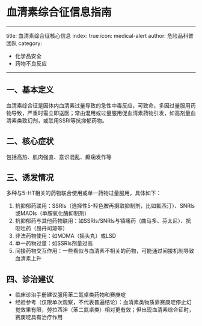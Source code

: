 # 血清素综合征信息指南
---
title: 血清素综合征核心信息
index: true
icon: medical-alert
author: 危险品科普团队
category:
  - 化学品安全
  - 药物不良反应
---

## 一、基本定义
血清素综合征是因体内血清素过量导致的急性中毒反应，可致命，多因过量服用药物导致，严重时需立即送医；常由混用或过量服用促血清素药物引发，如高剂量血清素类致幻剂，或联用SSRI等抗抑郁药物。


## 二、核心症状
包括高热、肌肉强直、意识混乱、癫痫发作等


## 三、诱发情况
多种与5-HT相关的药物联合使用或单一药物过量服用，具体如下：
1. 抗抑郁药联用：SSRIs（选择性5-羟色胺再摄取抑制剂，比如氟西汀）、SNRIs或MAOIs（单胺氧化酶抑制剂）
2. 抗抑郁药与其他药物联用：如SSRIs/SNRIs与镇痛药（曲马多、芬太尼）、抗呕吐药（昂丹司琼等）
3. 非法药物使用：如MDMA（摇头丸）或LSD
4. 单一药物过量：如SSRIs剂量过高
5. 间接药物交互作用：一些看似与血清素不相关的药物，可能通过间接机制导致血清素上升


## 四、诊治建议
- 临床诊治手册建议服用苯二氮卓类药物和赛庚啶
- 经验参考（仅限单次观察，不代表普遍结论）：血清素类物质靠赛庚啶停止幻觉效果有限，劳拉西泮（苯二氮卓类）相对更有效；但出现血清素综合征时，赛庚啶具有治疗作用